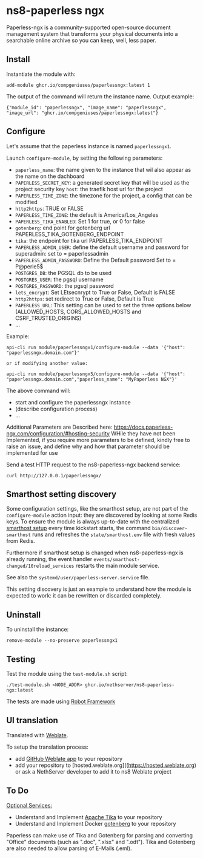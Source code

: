 # ns8-paperless ngx
Paperless-ngx is a community-supported open-source document management system that transforms your physical documents into a searchable online archive so you can keep, well, less paper.

## Install

Instantiate the module with:

    add-module ghcr.io/compgeniuses/paperlessngx:latest 1

The output of the command will return the instance name.
Output example:

    {"module_id": "paperlessngx", "image_name": "paperlessngx", "image_url": "ghcr.io/compgeniuses/paperlessngx:latest"}

## Configure

Let's assume that the paperless instance is named `paperlessngx1`.

Launch `configure-module`, by setting the following parameters:

- `paperless_name`: the name given to the instance that wil also appear as the name on the dachboard
- `PAPERLESS_SECRET_KEY`: a generated secret key that will be used as the project security key
  `host`: the traefik host url for the project
- `PAPERLESS_TIME_ZONE`: the timezone for the project, a config that can be modified
- `http2https`: TRUE or FALSE
- `PAPERLESS_TIME_ZONE`: the default is America/Los_Angeles
- `PAPERLESS_TIKA_ENABLED`: Set 1 for true, or 0 for false
- `gotenberg`: end point for gotenberg url PAPERLESS_TIKA_GOTENBERG_ENDPOINT
- `tika`: the endpoint for tika url PAPERLESS_TIKA_ENDPOINT
- `PAPERLESS_ADMIN_USER`: define the default username and password for superadmin: set to = paperlessadmin
- `PAPERLESS_ADMIN_PASSWORD`: Define the Default password Set to = P@perle5$
- `POSTGRES_DB`: the PGSQL db to be used
- `POSTGRES_USER`: the pgsql username
- `POSTGRES_PASSWORD`: the pgsql password
- `lets_encrypt`: Set LEtsecnrypt to True or False, Default is FALSE
- `http2https`: set redirect to True or False, Default is True
- `PAPERLESS_URL`: This setting can be used to set the three options below (ALLOWED_HOSTS, CORS_ALLOWED_HOSTS and CSRF_TRUSTED_ORIGINS)
- ...

Example:

    api-cli run module/paperlessngx1/configure-module --data '{"host": "paperlessngx.domain.com"}'

    or if modifying another value: 

    api-cli run module/paperlessngx5/configure-module --data '{"host": "paperlessngx.domain.com","paperless_name": "MyPaperless NGX"}'

The above command will:
- start and configure the paperlessngx instance
- (describe configuration process)
- ...

Additional Parameters are Described here:
https://docs.paperless-ngx.com/configuration/#hosting-security
WHile they have not been Implemented, if you require more parameters to be defined, kindly free to raise an issue, and define why and how that parameter should be implemented for use

Send a test HTTP request to the ns8-paperless-ngx backend service:

    curl http://127.0.0.1/paperlessngx/

## Smarthost setting discovery

Some configuration settings, like the smarthost setup, are not part of the
`configure-module` action input: they are discovered by looking at some
Redis keys.  To ensure the module is always up-to-date with the
centralized [smarthost
setup](https://nethserver.github.io/ns8-core/core/smarthost/) every time
kickstart starts, the command `bin/discover-smarthost` runs and refreshes
the `state/smarthost.env` file with fresh values from Redis.

Furthermore if smarthost setup is changed when ns8-paperless-ngx is already
running, the event handler `events/smarthost-changed/10reload_services`
restarts the main module service.

See also the `systemd/user/paperless-server.service` file.

This setting discovery is just an example to understand how the module is
expected to work: it can be rewritten or discarded completely.

## Uninstall

To uninstall the instance:

    remove-module --no-preserve paperlessngx1

## Testing

Test the module using the `test-module.sh` script:


    ./test-module.sh <NODE_ADDR> ghcr.io/nethserver/ns8-paperless-ngx:latest

The tests are made using [Robot Framework](https://robotframework.org/)

## UI translation

Translated with [Weblate](https://hosted.weblate.org/projects/ns8/).

To setup the translation process:

- add [GitHub Weblate app](https://docs.weblate.org/en/latest/admin/continuous.html#github-setup) to your repository
- add your repository to [hosted.weblate.org]((https://hosted.weblate.org) or ask a NethServer developer to add it to ns8 Weblate project

## To Do
[Optional Services:](https://docs.paperless-ngx.com/configuration/#optional-services)
- Understand and Implement [Apache Tika](https://tika.apache.org/) to your repository
- Understand and Implement Docker  [gotenberg](https://gotenberg.dev/) to your repository

Paperless can make use of Tika and Gotenberg for parsing and converting "Office" documents (such as ".doc", ".xlsx" and ".odt"). Tika and Gotenberg are also needed to allow parsing of E-Mails (.eml).